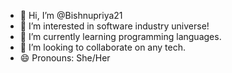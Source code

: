 - 👋 Hi, I’m @Bishnupriya21
- 👀 I’m interested in software industry universe!
- 🌱 I’m currently learning programming languages. 
- 💞️ I’m looking to collaborate on any tech.
- 😄 Pronouns: She/Her

<!---
Bishnupriya21/Bishnupriya21 is a ✨ special ✨ repository because its `README.md` (this file) appears on your GitHub profile.
You can click the Preview link to take a look at your changes.
--->
